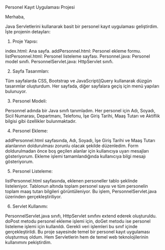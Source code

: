 Personel Kayıt Uygulaması Projesi

Merhaba,

Java Servletlerini kullanarak basit bir personel kayıt uygulaması geliştirdim. İşte projenin detayları:


1. Proje Yapısı:

index.html: Ana sayfa.
addPersonnel.html: Personel ekleme formu.
listPersonnel.html: Personel listeleme sayfası.
Personnel.java: Personel model sınıfı.
PersonnelServlet.java: HttpServlet sınıfı.


2. Sayfa Tasarımları:

Tüm sayfalarda CSS, Bootstrap ve JavaScript/jQuery kullanarak düzgün tasarımlar oluşturdum.
Her sayfada, diğer sayfalara geçiş için menü yapıları bulunuyor.


3. Personel Modeli:

Personnel adında bir Java sınıfı tanımladım.
Her personel için Adı, Soyadı, Sicil Numarası, Departmanı, Telefonu, İşe Giriş Tarihi, Maaş Tutarı ve Aktiflik bilgisi gibi özellikler bulunmaktadır.


4. Personel Ekleme:

addPersonnel.html sayfasında, Adı, Soyadı, İşe Giriş Tarihi ve Maaş Tutarı alanlarının doldurulması zorunlu olacak şekilde düzenledim.
Form doldurulmadan önce boş geçilen alanlar için kullanıcıya uyarı mesajları gösteriyorum.
Ekleme işlemi tamamlandığında kullanıcıya bilgi mesajı gösteriyorum.


5. Personel Listeleme:

listPersonnel.html sayfasında, eklenen personeller tablo şeklinde listeleniyor.
Tablonun altında toplam personel sayısı ve tüm personelin toplam maaş tutarı bilgileri görüntüleniyor.
Bu işlem, PersonnelServlet.java üzerinden gerçekleştiriliyor.


6. Servlet Kullanımı:

PersonnelServlet.java sınıfı, HttpServlet sınıfını extend ederek oluşturuldu.
doPost metodu personel ekleme işlemi için, doGet metodu ise personel listeleme işlemi için kullanıldı.
Gerekli veri işlemleri bu sınıf içinde gerçekleştirildi.
Bu proje sayesinde temel bir personel kayıt uygulaması oluşturmuş oldum. Hem Servletlerin hem de temel web teknolojilerinin kullanımını pekiştirdim.
